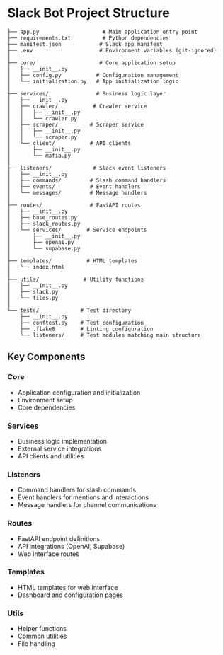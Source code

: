 
# Slack Bot Project Structure

```
├── app.py                    # Main application entry point
├── requirements.txt          # Python dependencies
├── manifest.json            # Slack app manifest
├── .env                     # Environment variables (git-ignored)
│
├── core/                    # Core application setup
│   ├── __init__.py
│   ├── config.py           # Configuration management
│   └── initialization.py   # App initialization logic
│
├── services/               # Business logic layer
│   ├── __init__.py
│   ├── crawler/           # Crawler service
│   │   ├── __init__.py
│   │   └── crawler.py
│   ├── scraper/          # Scraper service
│   │   ├── __init__.py
│   │   └── scraper.py
│   └── client/           # API clients
│       ├── __init__.py
│       └── mafia.py
│
├── listeners/             # Slack event listeners
│   ├── __init__.py
│   ├── commands/         # Slash command handlers
│   ├── events/           # Event handlers
│   └── messages/         # Message handlers
│
├── routes/               # FastAPI routes
│   ├── __init__.py
│   ├── base_routes.py
│   ├── slack_routes.py
│   └── services/        # Service endpoints
│       ├── __init__.py
│       ├── openai.py
│       └── supabase.py
│
├── templates/           # HTML templates
│   └── index.html
│
├── utils/              # Utility functions
│   ├── __init__.py
│   ├── slack.py
│   └── files.py
│
└── tests/             # Test directory
    ├── __init__.py
    ├── conftest.py    # Test configuration
    ├── .flake8        # Linting configuration
    └── listeners/     # Test modules matching main structure
```

## Key Components

### Core
- Application configuration and initialization
- Environment setup
- Core dependencies

### Services
- Business logic implementation
- External service integrations
- API clients and utilities

### Listeners
- Command handlers for slash commands
- Event handlers for mentions and interactions
- Message handlers for channel communications

### Routes
- FastAPI endpoint definitions
- API integrations (OpenAI, Supabase)
- Web interface routes

### Templates
- HTML templates for web interface
- Dashboard and configuration pages

### Utils
- Helper functions
- Common utilities
- File handling
